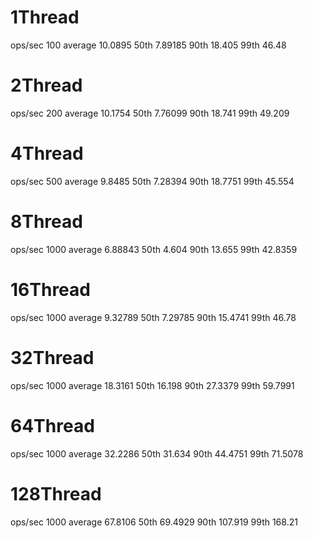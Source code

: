 # 1Thread
ops/sec 100
average 10.0895
50th 7.89185
90th 18.405
99th 46.48
# 2Thread
ops/sec 200
average 10.1754
50th 7.76099
90th 18.741
99th 49.209
# 4Thread
ops/sec 500
average 9.8485
50th 7.28394
90th 18.7751
99th 45.554
# 8Thread
ops/sec 1000
average 6.88843
50th 4.604
90th 13.655
99th 42.8359
# 16Thread
ops/sec 1000
average 9.32789
50th 7.29785
90th 15.4741
99th 46.78
# 32Thread
ops/sec 1000
average 18.3161
50th 16.198
90th 27.3379
99th 59.7991
# 64Thread
ops/sec 1000
average 32.2286
50th 31.634
90th 44.4751
99th 71.5078
# 128Thread
ops/sec 1000
average 67.8106
50th 69.4929
90th 107.919
99th 168.21
